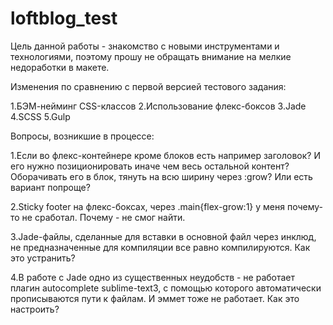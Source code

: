 # loftblog_test
Цель данной работы - знакомство с новыми инструментами и технологиями, поэтому прошу не обращать внимание на мелкие недоработки в макете.

Изменения по сравнению с первой версией тестового задания:

1.БЭМ-нейминг CSS-классов
2.Использование флекс-боксов
3.Jade
4.SCSS
5.Gulp

Вопросы, возникшие в процессе:

1.Если во флекс-контейнере кроме блоков есть например заголовок? И его нужно позиционировать иначе чем весь остальной контент?
Оборачивать его в блок, тянуть на всю ширину через :grow? Или есть вариант попроще?

2.Sticky footer на флекс-боксах, через .main{flex-grow:1} у меня почему-то не сработал. Почему - не смог найти.

3.Jade-файлы, сделанные для вставки в основной файл через инклюд, не предназначенные для компиляции все равно компилируются. Как это устранить?

4.В работе с Jade одно из существенных неудобств - не работает плагин autocomplete sublime-text3, с помощью которого автоматически прописываются пути к файлам. И эммет тоже не работает. Как это настроить?
